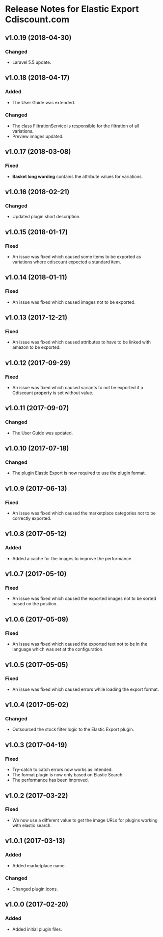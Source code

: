# Release Notes for Elastic Export Cdiscount.com

## v1.0.19 (2018-04-30)

### Changed
- Laravel 5.5 update.

## v1.0.18 (2018-04-17)

### Added
- The User Guide was extended.

### Changed
- The class FiltrationService is responsible for the filtration of all variations.
- Preview images updated.

## v1.0.17 (2018-03-08)

### Fixed
- **Basket long wording** contains the attribute values for variations.

## v1.0.16 (2018-02-21)

### Changed
- Updated plugin short description.

## v1.0.15 (2018-01-17)

### Fixed
- An issue was fixed which caused some items to be exported as variations where cdiscount expected a standard item.

## v1.0.14 (2018-01-11)

### Fixed
- An issue was fixed which caused images not to be exported.

## v1.0.13 (2017-12-21)

### Fixed
- An issue was fixed which caused attributes to have to be linked with amazon to be exported.

## v1.0.12 (2017-09-29)

### Fixed
- An issue was fixed which caused variants to not be exported if a Cdiscount property is set without value.

## v1.0.11 (2017-09-07)

### Changed
- The User Guide was updated.

## v1.0.10 (2017-07-18)

### Changed
- The plugin Elastic Export is now required to use the plugin format.

## v1.0.9 (2017-06-13)

### Fixed
- An issue was fixed which caused the marketplace categories not to be correctly exported.

## v1.0.8 (2017-05-12)
 
### Added
- Added a cache for the images to improve the performance.

## v1.0.7 (2017-05-10)

### Fixed
- An issue was fixed which caused the exported images not to be sorted based on the position.

## v1.0.6 (2017-05-09)

### Fixed
- An issue was fixed which caused the exported text not to be in the language which was set at the configuration.

## v1.0.5 (2017-05-05)

### Fixed
- An issue was fixed which caused errors while loading the export format.

## v1.0.4 (2017-05-02)

### Changed
- Outsourced the stock filter logic to the Elastic Export plugin.

## v1.0.3 (2017-04-19)

### Fixed
- Try-catch to catch errors now works as intended.
- The format plugin is now only based on Elastic Search.
- The performance has been improved.

## v1.0.2 (2017-03-22)

### Fixed
- We now use a different value to get the image URLs for plugins working with elastic search.

## v1.0.1 (2017-03-13)

### Added
- Added marketplace name.

### Changed
- Changed plugin icons.

## v1.0.0 (2017-02-20)
 
### Added
- Added initial plugin files.

